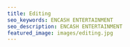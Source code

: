 ```yaml
---
title: Editing
seo_keywords: ENCASH ENTERTAINMENT
seo_description: ENCASH ENTERTAINMENT
featured_image: images/editing.jpg
---
```

